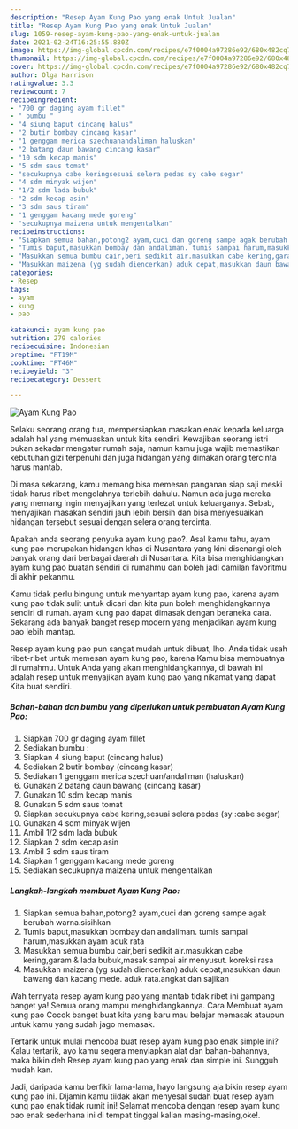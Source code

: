 ```yaml
---
description: "Resep Ayam Kung Pao yang enak Untuk Jualan"
title: "Resep Ayam Kung Pao yang enak Untuk Jualan"
slug: 1059-resep-ayam-kung-pao-yang-enak-untuk-jualan
date: 2021-02-24T16:25:55.880Z
image: https://img-global.cpcdn.com/recipes/e7f0004a97286e92/680x482cq70/ayam-kung-pao-foto-resep-utama.jpg
thumbnail: https://img-global.cpcdn.com/recipes/e7f0004a97286e92/680x482cq70/ayam-kung-pao-foto-resep-utama.jpg
cover: https://img-global.cpcdn.com/recipes/e7f0004a97286e92/680x482cq70/ayam-kung-pao-foto-resep-utama.jpg
author: Olga Harrison
ratingvalue: 3.3
reviewcount: 7
recipeingredient:
- "700 gr daging ayam fillet"
- " bumbu "
- "4 siung baput cincang halus"
- "2 butir bombay cincang kasar"
- "1 genggam merica szechuanandaliman haluskan"
- "2 batang daun bawang cincang kasar"
- "10 sdm kecap manis"
- "5 sdm saus tomat"
- "secukupnya cabe keringsesuai selera pedas sy cabe segar"
- "4 sdm minyak wijen"
- "1/2 sdm lada bubuk"
- "2 sdm kecap asin"
- "3 sdm saus tiram"
- "1 genggam kacang mede goreng"
- "secukupnya maizena untuk mengentalkan"
recipeinstructions:
- "Siapkan semua bahan,potong2 ayam,cuci dan goreng sampe agak berubah warna.sisihkan"
- "Tumis baput,masukkan bombay dan andaliman. tumis sampai harum,masukkan ayam aduk rata"
- "Masukkan semua bumbu cair,beri sedikit air.masukkan cabe kering,garam &amp; lada bubuk,masak sampai air menyusut. koreksi rasa"
- "Masukkan maizena (yg sudah diencerkan) aduk cepat,masukkan daun bawang dan kacang mede. aduk rata.angkat dan sajikan"
categories:
- Resep
tags:
- ayam
- kung
- pao

katakunci: ayam kung pao 
nutrition: 279 calories
recipecuisine: Indonesian
preptime: "PT19M"
cooktime: "PT46M"
recipeyield: "3"
recipecategory: Dessert

---
```



![Ayam Kung Pao](https://img-global.cpcdn.com/recipes/e7f0004a97286e92/680x482cq70/ayam-kung-pao-foto-resep-utama.jpg)

Selaku seorang orang tua, mempersiapkan masakan enak kepada keluarga adalah hal yang memuaskan untuk kita sendiri. Kewajiban seorang istri bukan sekadar mengatur rumah saja, namun kamu juga wajib memastikan kebutuhan gizi terpenuhi dan juga hidangan yang dimakan orang tercinta harus mantab.

Di masa  sekarang, kamu memang bisa memesan panganan siap saji meski tidak harus ribet mengolahnya terlebih dahulu. Namun ada juga mereka yang memang ingin menyajikan yang terlezat untuk keluarganya. Sebab, menyajikan masakan sendiri jauh lebih bersih dan bisa menyesuaikan hidangan tersebut sesuai dengan selera orang tercinta. 



Apakah anda seorang penyuka ayam kung pao?. Asal kamu tahu, ayam kung pao merupakan hidangan khas di Nusantara yang kini disenangi oleh banyak orang dari berbagai daerah di Nusantara. Kita bisa menghidangkan ayam kung pao buatan sendiri di rumahmu dan boleh jadi camilan favoritmu di akhir pekanmu.

Kamu tidak perlu bingung untuk menyantap ayam kung pao, karena ayam kung pao tidak sulit untuk dicari dan kita pun boleh menghidangkannya sendiri di rumah. ayam kung pao dapat dimasak dengan beraneka cara. Sekarang ada banyak banget resep modern yang menjadikan ayam kung pao lebih mantap.

Resep ayam kung pao pun sangat mudah untuk dibuat, lho. Anda tidak usah ribet-ribet untuk memesan ayam kung pao, karena Kamu bisa membuatnya di rumahmu. Untuk Anda yang akan menghidangkannya, di bawah ini adalah resep untuk menyajikan ayam kung pao yang nikamat yang dapat Kita buat sendiri.

<!--inarticleads1-->

##### Bahan-bahan dan bumbu yang diperlukan untuk pembuatan Ayam Kung Pao:

1. Siapkan 700 gr daging ayam fillet
1. Sediakan  bumbu :
1. Siapkan 4 siung baput (cincang halus)
1. Sediakan 2 butir bombay (cincang kasar)
1. Sediakan 1 genggam merica szechuan/andaliman (haluskan)
1. Gunakan 2 batang daun bawang (cincang kasar)
1. Gunakan 10 sdm kecap manis
1. Gunakan 5 sdm saus tomat
1. Siapkan secukupnya cabe kering,sesuai selera pedas (sy :cabe segar)
1. Gunakan 4 sdm minyak wijen
1. Ambil 1/2 sdm lada bubuk
1. Siapkan 2 sdm kecap asin
1. Ambil 3 sdm saus tiram
1. Siapkan 1 genggam kacang mede goreng
1. Sediakan secukupnya maizena untuk mengentalkan




<!--inarticleads2-->

##### Langkah-langkah membuat Ayam Kung Pao:

1. Siapkan semua bahan,potong2 ayam,cuci dan goreng sampe agak berubah warna.sisihkan
1. Tumis baput,masukkan bombay dan andaliman. tumis sampai harum,masukkan ayam aduk rata
1. Masukkan semua bumbu cair,beri sedikit air.masukkan cabe kering,garam &amp; lada bubuk,masak sampai air menyusut. koreksi rasa
1. Masukkan maizena (yg sudah diencerkan) aduk cepat,masukkan daun bawang dan kacang mede. aduk rata.angkat dan sajikan




Wah ternyata resep ayam kung pao yang mantab tidak ribet ini gampang banget ya! Semua orang mampu menghidangkannya. Cara Membuat ayam kung pao Cocok banget buat kita yang baru mau belajar memasak ataupun untuk kamu yang sudah jago memasak.

Tertarik untuk mulai mencoba buat resep ayam kung pao enak simple ini? Kalau tertarik, ayo kamu segera menyiapkan alat dan bahan-bahannya, maka bikin deh Resep ayam kung pao yang enak dan simple ini. Sungguh mudah kan. 

Jadi, daripada kamu berfikir lama-lama, hayo langsung aja bikin resep ayam kung pao ini. Dijamin kamu tiidak akan menyesal sudah buat resep ayam kung pao enak tidak rumit ini! Selamat mencoba dengan resep ayam kung pao enak sederhana ini di tempat tinggal kalian masing-masing,oke!.

